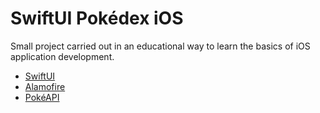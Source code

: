 

# SwiftUI Pokédex iOS

Small project carried out in an educational way to learn the basics of iOS application development.

* [SwiftUI](https://developer.apple.com/xcode/swiftui)
* [Alamofire](https://github.com/Alamofire/Alamofire)
* [PokéAPI](https://pokeapi.co)



